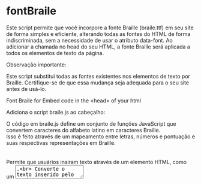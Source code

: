 # fontBraile

Este script permite que você incorpore a fonte Braille (braile.ttf) em seu site de forma simples e eficiente, alterando todas as fontes do HTML de forma indiscriminada, sem a necessidade de usar o atributo data-font. Ao adicionar a chamada <script src="https://raw.githubusercontent.com/seu-usuario/seu-repositorio/fonteBraile.js"></script> no head do seu HTML, a fonte Braille será aplicada a todos os elementos de texto da página.

Observação importante:

Este script substitui todas as fontes existentes nos elementos de texto por Braille. Certifique-se de que essa mudança seja adequada para o seu site antes de usá-lo.

Font Braile for Embed code in the &lt;head> of your html

 Adiciona o script braile.js ao cabeçalho: 
    <script src="https://raw.githubusercontent.com/frrabelo/fontBraile/braile.js"></script>

O código em braile.js define um conjunto de funções JavaScript que convertem caracteres do alfabeto latino em caracteres Braille. <br>
Isso é feito através de um mapeamento entre letras, números e pontuação e suas respectivas representações em Braille.<br>
<br>
    <script src="https://raw.githubusercontent.com/frrabelo/fontBraile/braile.js"></script>
<br>
Permite que usuários insiram texto através de um elemento HTML, como um <textarea>.<br>
Converte o texto inserido pelo usuário em sua representação em Braille.<br>
Exibe o texto Braille resultante em um elemento HTML designado, como um <div>.<br>
o script braile.js funciona como um tradutor de texto para Braille, permitindo que usuários convertam e visualizem texto em Braille diretamente em um navegador web.<br>

# Observações:<br>
A qualidade da tradução depende da abrangência do mapeamento presente no código. Caracteres especiais ou caracteres de outros idiomas podem não ser traduzidos corretamente.<br>
Para usar o script, você precisaria incorporá-lo em uma página HTML e fornecer os elementos de entrada e saída de texto necessários.<br>
O repositório GitHub "frrabelo/fontBraile" parece estar desatualizado.<br>
Espero que este script seja útil para você!<br>

# Observações:<br>
Informações da fonte:<br>
licença:	Domínio público, GPL, OFL<br>
criador:	Mauricio Cano<br>
tags:	dingbats, uso comercial<br>

https://fontmeme.com/fontes/fonte-braile-font/ <br>

Domínio público, GPL, OFL <br>
<br>
